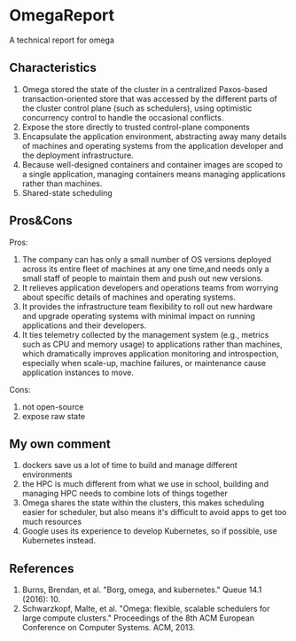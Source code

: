 
# OmegaReport 

A technical report for omega

## Characteristics 

1. Omega stored the state of the cluster in a centralized Paxos-based transaction-oriented store that was accessed by the different parts of the cluster control plane (such as schedulers), using optimistic concurrency control to handle the occasional conflicts.
2. Expose the store directly to trusted control-plane components
3. Encapsulate the application environment, abstracting away many details of machines and operating systems from the application developer and the deployment infrastructure.
4. Because well-designed containers and container images are scoped to a single application, managing containers means managing applications rather than machines. 
5. Shared-state scheduling

## Pros&Cons 

Pros:
1. The company can has only a small number of OS versions deployed across its entire fleet of machines at any one time,and needs only a small staff of people to maintain them and push out new versions.  
2. It relieves application developers and operations teams from worrying about specific details of machines and operating systems.  
3. It provides the infrastructure team flexibility to roll out new hardware and upgrade operating systems with minimal impact on running applications and their developers.  
4. It ties telemetry collected by the management system (e.g., metrics such as CPU and memory usage) to applications rather than machines, which dramatically improves application monitoring and introspection, especially when scale-up, machine failures, or maintenance cause application instances to move.  


Cons:  
1. not open-source  
2. expose raw state


## My own comment  
1. dockers save us a lot of time to build and manage different environments
2. the HPC is much different from what we use in school, building and managing HPC needs to combine lots of things together
3. Omega shares the state within the clusters, this makes scheduling easier for scheduler, but also means it's difficult to avoid apps to get too much resources
4. Google uses its experience to develop Kubernetes, so if possible, use Kubernetes instead.


## References

1.  Burns, Brendan, et al. "Borg, omega, and kubernetes." Queue 14.1 (2016): 10.  
2.  Schwarzkopf, Malte, et al. "Omega: flexible, scalable schedulers for large compute clusters." Proceedings of the 8th ACM European Conference on Computer Systems. ACM, 2013. 

